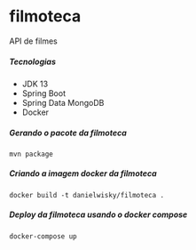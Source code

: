 # filmoteca

API de filmes

##### Tecnologias
* JDK 13
* Spring Boot
* Spring Data MongoDB
* Docker

##### Gerando o pacote da filmoteca
```
mvn package
```

##### Criando a imagem docker da filmoteca
```
docker build -t danielwisky/filmoteca .
```

##### Deploy da filmoteca usando o docker compose
```
docker-compose up
```